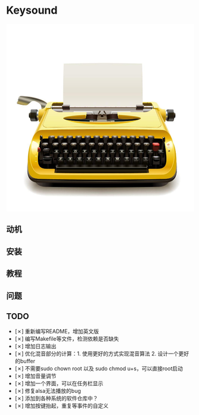 # Keysound

![pic](./pic/timg.jpg)

## 动机

## 安装

## 教程

## 问题

## TODO

- [✗] 重新编写README，增加英文版
- [✗] 编写Makefile等文件，检测依赖是否缺失
- [✗] 增加日志输出
- [✗] 优化混音部分的计算：1. 使用更好的方式实现混音算法 2. 设计一个更好的buffer
- [✗] 不需要sudo chown root 以及 sudo chmod u+s，可以直接root启动
- [✗] 增加音量调节
- [✗] 增加一个界面，可以在任务栏显示
- [✗] 修复alsa无法播放的bug
- [✗] 添加到各种系统的软件仓库中？
- [✗] 增加按键抬起，重复等事件的自定义
